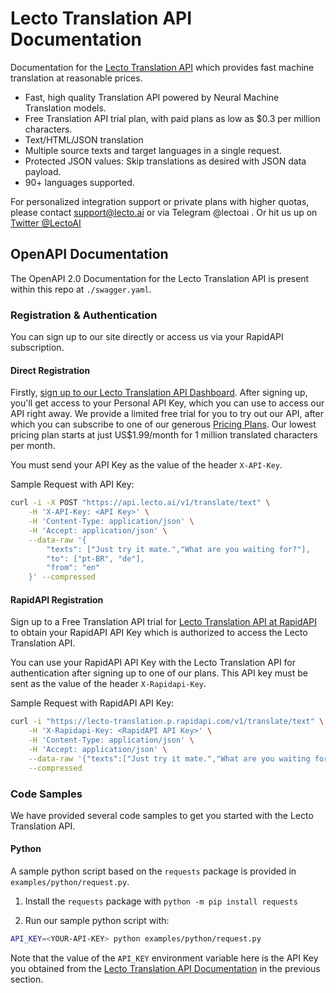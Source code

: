 # Lecto Translation API Documentation

Documentation for the [Lecto Translation API](https://lecto.ai) which provides fast machine translation at reasonable prices.

- Fast, high quality Translation API powered by Neural Machine Translation models.
- Free Translation API trial plan, with paid plans as low as \$0.3 per million characters.
- Text/HTML/JSON translation
- Multiple source texts and target languages in a single request.
- Protected JSON values: Skip translations as desired with JSON data payload.
- 90+ languages supported.

For personalized integration support or private plans with higher quotas, please contact [support@lecto.ai](mailto:%73%75%70%70%6f%72%74%40%6c%65%63%74%6f%2e%61%69) or via Telegram @lectoai . Or hit us up on [Twitter @LectoAI](https://twitter.com/LectoAI)

## OpenAPI Documentation

The OpenAPI 2.0 Documentation for the Lecto Translation API is present within this repo at `./swagger.yaml`.

### Registration & Authentication

You can sign up to our site directly or access us via your RapidAPI subscription.

#### Direct Registration

Firstly, [sign up to our Lecto Translation API Dashboard](https://dashboard.lecto.ai/docs). After signing up, you'll get access to your Personal API Key, which you can use to access our API right away. We provide a limited free trial for you to try out our API, after which you can subscribe to one of our generous [Pricing Plans](https://dashboard.lecto.ai/pricing). Our lowest pricing plan starts at just US\$1.99/month for 1 million translated characters per month.

You must send your API Key as the value of the header `X-API-Key`.

Sample Request with API Key:

```sh
curl -i -X POST "https://api.lecto.ai/v1/translate/text" \
    -H 'X-API-Key: <API Key>' \
    -H 'Content-Type: application/json' \
    -H 'Accept: application/json' \
    --data-raw '{
        "texts": ["Just try it mate.","What are you waiting for?"],
        "to": ["pt-BR", "de"],
        "from": "en"
    }' --compressed
```

#### RapidAPI Registration

Sign up to a Free Translation API trial for [Lecto Translation API at RapidAPI](https://rapidapi.com/lecto-lecto-default/api/lecto-translation/) to obtain your RapidAPI API Key which is authorized to access the Lecto Translation API.

You can use your RapidAPI API Key with the Lecto Translation API for authentication after signing up to one of our plans. This API key must be sent as the value of the header `X-Rapidapi-Key`.

Sample Request with RapidAPI API Key:

```sh
curl -i "https://lecto-translation.p.rapidapi.com/v1/translate/text" \
    -H 'X-Rapidapi-Key: <RapidAPI API Key>' \
    -H 'Content-Type: application/json' \
    -H 'Accept: application/json' \
    --data-raw '{"texts":["Just try it mate.","What are you waiting for?"],"to":["hi"],"from":"en"}' \
    --compressed
```

### Code Samples

We have provided several code samples to get you started with the Lecto Translation API.

#### Python

A sample python script based on the `requests` package is provided in `examples/python/request.py`.

1. Install the `requests` package with `python -m pip install requests`

2. Run our sample python script with:

```sh
API_KEY=<YOUR-API-KEY> python examples/python/request.py
```

Note that the value of the `API_KEY` environment variable here is the API Key you obtained from the [Lecto Translation API Documentation](https://dashboard.lecto.ai/docs) in the previous section.
